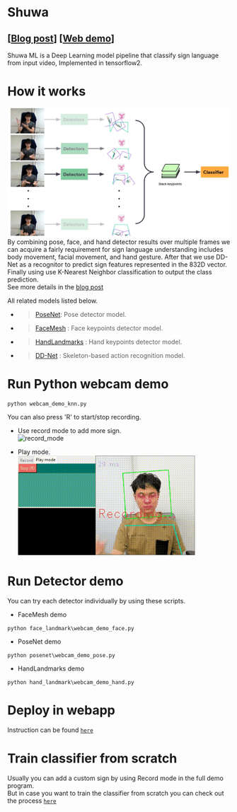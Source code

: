 # Shuwa
## [[Blog post]()] [[Web demo]()]

Shuwa ML is a Deep Learning model pipeline that classify sign language from input video, Implemented in tensorflow2.  


# How it works
![](assets/overview.jpg)  
By combining pose, face, and hand detector results over multiple frames we can acquire a fairly requirement for sign language understanding includes body movement, facial movement, and hand gesture. After that we use DD-Net as a recognitor to predict sign features represented in the 832D vector. Finally using use K-Nearest Neighbor classification to output the class prediction.  
See more details in the [blog post]()

All related models listed below.

- >[PoseNet](https://github.com/tensorflow/tfjs-models/tree/master/posenet): Pose detector model.
- >[FaceMesh](https://google.github.io/mediapipe/solutions/face_mesh) : Face keypoints detector model.
- >[HandLandmarks](https://google.github.io/mediapipe/solutions/hands) : Hand keypoints detector model.
- >[DD-Net](https://github.com/fandulu/DD-Net) : Skeleton-based action recognition model.



# Run Python webcam demo
```
python webcam_demo_knn.py
```
You can also press 'R' to start/stop recording.

- Use record mode to add more sign.  
![record_mode](assets/record_mode.gif)

- Play mode.  
![play_mode](assets/play_mode.gif)  



# Run Detector demo
You can try each detector individually by using these scripts.
- FaceMesh demo
```
python face_landmark\webcam_demo_face.py
```

- PoseNet demo
```
python posenet\webcam_demo_pose.py
```

- HandLandmarks demo
```
python hand_landmark\webcam_demo_hand.py
```

# Deploy in webapp
Instruction can be found [`here`](/web_demo)


# Train classifier from scratch
Usually you can add a custom sign by using Record mode in the full demo program.  
But in case you want to train the classifier from scratch you can check out the process [`here`](/classifier)